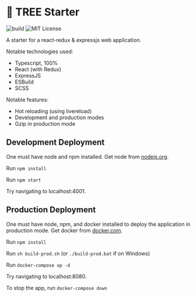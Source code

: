 # 🌳 TREE Starter

![build](https://github.com/samhuk/tree-starter/actions/workflows/build.yaml/badge.svg)
![MIT License](https://img.shields.io/badge/License-MIT-green.svg)

A starter for a react-redux & expressjs web application.

Notable technologies used:
* Typescript, 100%
* React (with Redux)
* ExpressJS
* ESBuild
* SCSS

Notable features:
* Hot reloading (using livereload)
* Development and production modes
* Gzip in production mode

## Development Deployment

One must have node and npm installed. Get node from [nodejs.org](https://nodejs.org/en/download/).

Run `npm install`

Run `npm start`

Try navigating to localhost:4001.

## Production Deployment

One must have node, npm, and docker installed to deploy the application in production mode. Get docker from [docker.com](https://docs.docker.com/get-docker/).

Run `npm install`

Run `sh build-prod.sh` (or `./build-prod.bat` if on Windows)

Run `docker-compose up -d`

Try navigating to localhost:8080.

To stop the app, run `docker-compose down`
